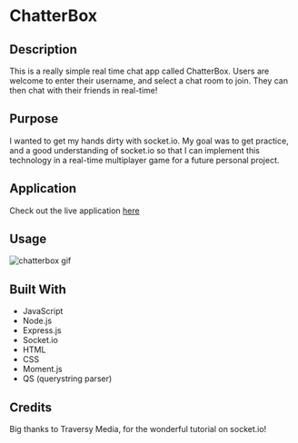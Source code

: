 # ChatterBox

## Description
This is a really simple real time chat app called ChatterBox. Users are welcome to enter their username, and select a chat room to join. They can then chat with their friends in real-time!

## Purpose
I wanted to get my hands dirty with socket.io. My goal was to get practice, and a good understanding of socket.io so that I can implement this technology in a real-time multiplayer game for a future personal project. 

## Application
Check out the live application [here](https://tranquil-temple-51438.herokuapp.com/index.html)

## Usage
![chatterbox gif](chatterbox.gif)

## Built With
* JavaScript
* Node.js
* Express.js
* Socket.io
* HTML
* CSS
* Moment.js
* QS (querystring parser)

## Credits
Big thanks to Traversy Media, for the wonderful tutorial on socket.io!

